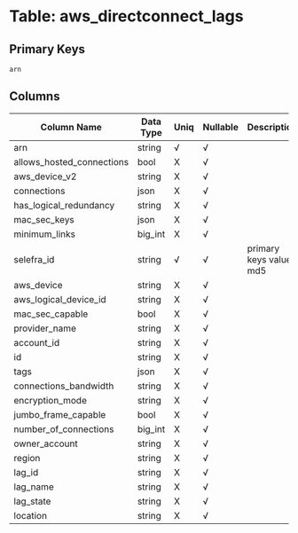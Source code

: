 # Table: aws_directconnect_lags

## Primary Keys 

```
arn
```


## Columns 

|  Column Name   |  Data Type  | Uniq | Nullable | Description | 
|  ----  | ----  | ----  | ----  | ---- | 
| arn | string | √ | √ |  | 
| allows_hosted_connections | bool | X | √ |  | 
| aws_device_v2 | string | X | √ |  | 
| connections | json | X | √ |  | 
| has_logical_redundancy | string | X | √ |  | 
| mac_sec_keys | json | X | √ |  | 
| minimum_links | big_int | X | √ |  | 
| selefra_id | string | √ | √ | primary keys value md5 | 
| aws_device | string | X | √ |  | 
| aws_logical_device_id | string | X | √ |  | 
| mac_sec_capable | bool | X | √ |  | 
| provider_name | string | X | √ |  | 
| account_id | string | X | √ |  | 
| id | string | X | √ |  | 
| tags | json | X | √ |  | 
| connections_bandwidth | string | X | √ |  | 
| encryption_mode | string | X | √ |  | 
| jumbo_frame_capable | bool | X | √ |  | 
| number_of_connections | big_int | X | √ |  | 
| owner_account | string | X | √ |  | 
| region | string | X | √ |  | 
| lag_id | string | X | √ |  | 
| lag_name | string | X | √ |  | 
| lag_state | string | X | √ |  | 
| location | string | X | √ |  | 


